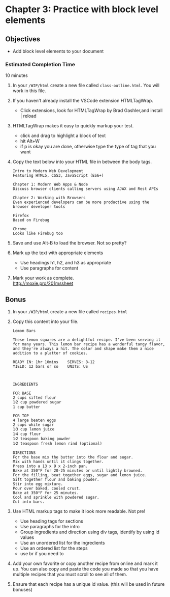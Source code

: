 # Chapter 3: Practice with block level elements

## Objectives
* Add block level elements to your document

### Estimated Completion Time 
10 minutes
 
1. In your `/WIP/html` create a new file called  `class-outline.html`. You will work in this file.

1. If you haven't already install the VSCode extension HTMLTagWrap.
    * Click extensions, look for HTMLTagWrap by Brad Gashler,and install | reload
    
1. HTMLTagWrap makes it easy to quickly markup your test.
    * click and drag to highlight a block of text
    * hit Alt+W 
    * if p is okay you are done, otherwise type the type of tag that you want

1. Copy the text below into your HTML file in between the body tags.

    ```
    Intro to Modern Web Development
    Featuring HTML5, CSS3, JavaScript (ES6+)

    Chapter 1: Modern Web Apps & Node
    Discuss browser clients calling servers using AJAX and Rest APIs

    Chapter 2: Working with Browsers
    Even experienced developers can be more productive using the browser developer tools

    Firefox
    Based on Firebug

    Chrome
    Looks like Firebug too
    ```

1. Save and use Alt-B to load the browser. Not so pretty?

1. Mark up the text with appropriate elements
    * Use headings h1, h2, and h3 as appropriate
    * Use paragraphs for content

1. Mark your work as complete.  
http://moxie.pro/201mssheet

## Bonus

1. In your `/WIP/html` create a new file called  `recipes.html`

1. Copy this content into your file.

    ```
    Lemon Bars

    These lemon squares are a delightful recipe. I've been serving it for many years. This lemon bar recipe has a wonderful tangy flavor, and they're always a hit. The color and shape make them a nice addition to a platter of cookies.

    READY IN: 1hr 10mins	SERVES: 8-12
    YIELD: 12 bars or so	UNITS: US



    INGREDIENTS 

    FOR BASE
    2 cups sifted flour
    1⁄2 cup powdered sugar
    1 cup butter

    FOR TOP
    4 large beaten eggs
    2 cups white sugar
    1⁄3 cup lemon juice
    1⁄4 cup flour
    1⁄2 teaspoon baking powder
    1⁄2 teaspoon fresh lemon rind (optional)

    DIRECTIONS
    For the base mix the butter into the flour and sugar.
    Mix with hands until it clings together.
    Press into a 13 x 9 x 2-inch pan.
    Bake at 350°F for 20-25 minutes or until lightly browned.
    For the filling, beat together eggs, sugar and lemon juice.
    Sift together flour and baking powder.
    Stir into egg mixture.
    Pour over baked, cooled crust.
    Bake at 350°F for 25 minutes.
    Cool and sprinkle with powdered sugar.
    Cut into bars.
    ```


1. Use HTML markup tags to make it look more readable. Not pre!

    * Use heading tags for sections 
    * Use paragraphs for the intro
    * Group ingredients and direction using div tags, identify by using id values
    * Use an unordered list for the ingredients
    * Use an ordered list for the steps
    * use br if you need to

1. Add your own favorite or copy another recipe from online and mark it up. You can also copy and paste the code you made so that you have multiple recipes that you must scroll to see all of them. 

1. Ensure that each recipe has a unique id value. (this will be used in future bonuses) 


